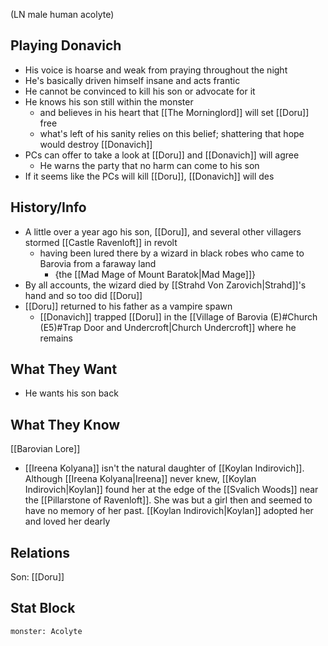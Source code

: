 (LN male human acolyte)
## Playing Donavich
- His voice is hoarse and weak from praying throughout the night
- He's basically driven himself insane and acts frantic
- He cannot be convinced to kill his son or advocate for it
- He knows his son still within the monster
	- and believes in his heart that [[The Morninglord]] will set [[Doru]] free
	- what's left of his sanity relies on this belief; shattering that hope would destroy [[Donavich]]
- PCs can offer to take a look at [[Doru]] and [[Donavich]] will agree
	- He warns the party that no harm can come to his son
- If it seems like the PCs will kill [[Doru]], [[Donavich]] will des

## History/Info
- A little over a year ago his son, [[Doru]], and several other villagers stormed [[Castle Ravenloft]] in revolt
	- having been lured there by a wizard in black robes who came to Barovia from a faraway land
		- {the [[Mad Mage of Mount Baratok|Mad Mage]]}
- By all accounts, the wizard died by [[Strahd Von Zarovich|Strahd]]'s hand and so too did [[Doru]]
- [[Doru]] returned to his father as a vampire spawn
	- [[Donavich]] trapped [[Doru]] in the [[Village of Barovia (E)#Church (E5)#Trap Door and Undercroft|Church Undercroft]] where he remains

## What They Want
- He wants his son back

## What They Know
[[Barovian Lore]]
- [[Ireena Kolyana]] isn't the natural daughter of [[Koylan Indirovich]]. Although [[Ireena Kolyana|Ireena]] never knew, [[Koylan Indirovich|Koylan]] found her at the edge of the [[Svalich Woods]] near the [[Pillarstone of Ravenloft]]. She was but a girl then and seemed to have no memory of her past. [[Koylan Indirovich|Koylan]] adopted her and loved her dearly

## Relations
Son: [[Doru]]

## Stat Block

```statblock
monster: Acolyte
```
